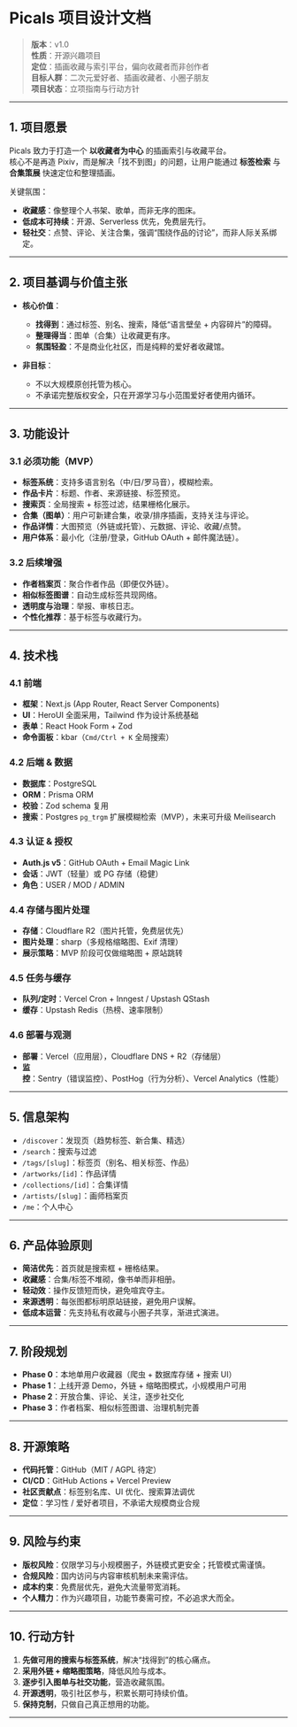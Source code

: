 # Picals 项目设计文档

> **版本**：v1.0  
> **性质**：开源兴趣项目  
> **定位**：插画收藏与索引平台，偏向收藏者而非创作者  
> **目标人群**：二次元爱好者、插画收藏者、小圈子朋友  
> **项目状态**：立项指南与行动方针

---

## 1. 项目愿景

Picals 致力于打造一个 **以收藏者为中心** 的插画索引与收藏平台。  
核心不是再造 Pixiv，而是解决「找不到图」的问题，让用户能通过 **标签检索** 与 **合集策展** 快速定位和整理插画。

关键氛围：

- **收藏感**：像整理个人书架、歌单，而非无序的图床。
- **低成本可持续**：开源、Serverless 优先，免费层先行。
- **轻社交**：点赞、评论、关注合集，强调“围绕作品的讨论”，而非人际关系绑定。

---

## 2. 项目基调与价值主张

- **核心价值**：
  - **找得到**：通过标签、别名、搜索，降低“语言壁垒 + 内容碎片”的障碍。
  - **整理得当**：图单（合集）让收藏更有序。
  - **氛围轻盈**：不是商业化社区，而是纯粹的爱好者收藏馆。

- **非目标**：
  - 不以大规模原创托管为核心。
  - 不承诺完整版权安全，只在开源学习与小范围爱好者使用内循环。

---

## 3. 功能设计

### 3.1 必须功能（MVP）

- **标签系统**：支持多语言别名（中/日/罗马音），模糊检索。
- **作品卡片**：标题、作者、来源链接、标签预览。
- **搜索页**：全局搜索 + 标签过滤，结果栅格化展示。
- **合集（图单）**：用户可新建合集，收录/排序插画，支持关注与评论。
- **作品详情**：大图预览（外链或托管）、元数据、评论、收藏/点赞。
- **用户体系**：最小化（注册/登录，GitHub OAuth + 邮件魔法链）。

### 3.2 后续增强

- **作者档案页**：聚合作者作品（即便仅外链）。
- **相似标签图谱**：自动生成标签共现网络。
- **透明度与治理**：举报、审核日志。
- **个性化推荐**：基于标签与收藏行为。

---

## 4. 技术栈

### 4.1 前端

- **框架**：Next.js (App Router, React Server Components)
- **UI**：HeroUI 全面采用，Tailwind 作为设计系统基础
- **表单**：React Hook Form + Zod
- **命令面板**：kbar（`Cmd/Ctrl + K` 全局搜索）

### 4.2 后端 & 数据

- **数据库**：PostgreSQL
- **ORM**：Prisma ORM
- **校验**：Zod schema 复用
- **搜索**：Postgres `pg_trgm` 扩展模糊检索（MVP），未来可升级 Meilisearch

### 4.3 认证 & 授权

- **Auth.js v5**：GitHub OAuth + Email Magic Link
- **会话**：JWT（轻量）或 PG 存储（稳健）
- **角色**：USER / MOD / ADMIN

### 4.4 存储与图片处理

- **存储**：Cloudflare R2（图片托管，免费层优先）
- **图片处理**：sharp（多规格缩略图、Exif 清理）
- **展示策略**：MVP 阶段可仅做缩略图 + 原站跳转

### 4.5 任务与缓存

- **队列/定时**：Vercel Cron + Inngest / Upstash QStash
- **缓存**：Upstash Redis（热榜、速率限制）

### 4.6 部署与观测

- **部署**：Vercel（应用层），Cloudflare DNS + R2（存储层）
- **监控**：Sentry（错误监控）、PostHog（行为分析）、Vercel Analytics（性能）

---

## 5. 信息架构

- `/discover`：发现页（趋势标签、新合集、精选）
- `/search`：搜索与过滤
- `/tags/[slug]`：标签页（别名、相关标签、作品）
- `/artworks/[id]`：作品详情
- `/collections/[id]`：合集详情
- `/artists/[slug]`：画师档案页
- `/me`：个人中心

---

## 6. 产品体验原则

- **简洁优先**：首页就是搜索框 + 栅格结果。
- **收藏感**：合集/标签不堆砌，像书单而非相册。
- **轻动效**：操作反馈短而快，避免喧宾夺主。
- **来源透明**：每张图都标明原站链接，避免用户误解。
- **低成本运营**：先支持私有收藏与小圈子共享，渐进式演进。

---

## 7. 阶段规划

- **Phase 0**：本地单用户收藏器（爬虫 + 数据库存储 + 搜索 UI）
- **Phase 1**：上线开源 Demo，外链 + 缩略图模式，小规模用户可用
- **Phase 2**：开放合集、评论、关注，逐步社交化
- **Phase 3**：作者档案、相似标签图谱、治理机制完善

---

## 8. 开源策略

- **代码托管**：GitHub（MIT / AGPL 待定）
- **CI/CD**：GitHub Actions + Vercel Preview
- **社区贡献点**：标签别名库、UI 优化、搜索算法调优
- **定位**：学习性 / 爱好者项目，不承诺大规模商业合规

---

## 9. 风险与约束

- **版权风险**：仅限学习与小规模圈子，外链模式更安全；托管模式需谨慎。
- **合规风险**：国内访问与内容审核机制未来需评估。
- **成本约束**：免费层优先，避免大流量带宽消耗。
- **个人精力**：作为兴趣项目，功能节奏需可控，不必追求大而全。

---

## 10. 行动方针

1. **先做可用的搜索与标签系统**，解决“找得到”的核心痛点。
2. **采用外链 + 缩略图策略**，降低风险与成本。
3. **逐步引入图单与社交功能**，营造收藏氛围。
4. **开源透明**，吸引社区参与，积累长期可持续价值。
5. **保持克制**，只做自己真正想用的功能。

---
